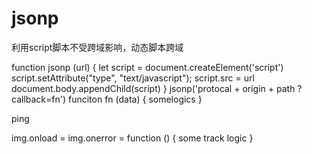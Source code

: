 # jsonp

利用script脚本不受跨域影响，动态脚本跨域

function jsonp (url) {
  let script = document.createElement('script')
  script.setAttribute("type", "text/javascript");
  script.src = url
  document.body.appendChild(script)
}
jsonp('protocal + origin + path ? callback=fn')
funciton fn (data) {
    somelogics
  }


ping

img.onload = img.onerror = function () {
  some track logic
}